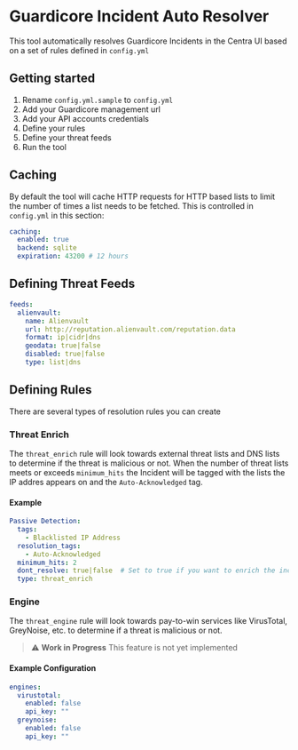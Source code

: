 # Guardicore Incident Auto Resolver

This tool automatically resolves Guardicore Incidents in the Centra UI based on a set of rules defined in `config.yml`

## Getting started

1. Rename `config.yml.sample` to `config.yml`
2. Add your Guardicore management url
3. Add your API accounts credentials
4. Define your rules
5. Define your threat feeds
6. Run the tool

## Caching

By default the tool will cache HTTP requests for HTTP based lists to limit the number of times a list needs to be fetched.  This is controlled in `config.yml` in this section:

```yaml
caching:
  enabled: true
  backend: sqlite
  expiration: 43200 # 12 hours
```

## Defining Threat Feeds

```yaml
feeds:
  alienvault:
    name: Alienvault
    url: http://reputation.alienvault.com/reputation.data
    format: ip|cidr|dns
    geodata: true|false
    disabled: true|false
    type: list|dns
```

## Defining Rules

There are several types of resolution rules you can create

### Threat Enrich

The `threat_enrich` rule will look towards external threat lists and DNS lists to determine if the threat is malicious or not. When the number of threat lists meets or exceeds `minimum_hits` the Incident will be tagged with the lists the IP addres appears on and the `Auto-Acknowledged` tag.

#### Example

```yaml
Passive Detection:
  tags:
    - Blacklisted IP Address
  resolution_tags:
    - Auto-Acknowledged
  minimum_hits: 2
  dont_resolve: true|false  # Set to true if you want to enrich the incident and have an analyst manually review in the Centra UI
  type: threat_enrich
```

### Engine

The `threat_engine` rule will look towards pay-to-win services like VirusTotal, GreyNoise, etc. to determine if a threat is malicious or not.

> :warning: **Work in Progress** This feature is not yet implemented

#### Example Configuration

```yaml
engines:
  virustotal:
    enabled: false
    api_key: ""
  greynoise:
    enabled: false
    api_key: ""
```


